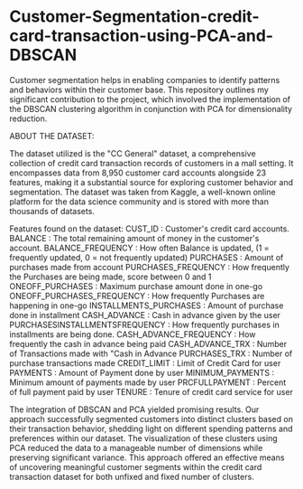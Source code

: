 # Customer-Segmentation-credit-card-transaction-using-PCA-and-DBSCAN
Customer segmentation helps in enabling companies to identify patterns and behaviors within their customer base. This repository outlines my significant contribution to the project, which involved the implementation of the DBSCAN clustering algorithm in conjunction with PCA for dimensionality reduction.

ABOUT THE DATASET:

The dataset utilized is the "CC General" dataset, a comprehensive collection of credit card transaction records of customers in a mall setting. It encompasses data from 8,950 customer card accounts alongside 23 features, making it a substantial source for exploring customer behavior and segmentation. The dataset was taken from Kaggle, a  well-known online platform for the data science community and is stored with more than thousands of datasets.  

Features found on the dataset: 
CUST_ID : Customer's credit card accounts.
BALANCE : The total remaining amount of money in the customer's account.
BALANCE_FREQUENCY : How often Balance is updated, (1 = frequently updated, 0 = not frequently updated)
PURCHASES : Amount of purchases made from account
PURCHASES_FREQUENCY : How frequently the Purchases are being made, score between 0 and 1
ONEOFF_PURCHASES : Maximum purchase amount done in one-go
ONEOFF_PURCHASES_FREQUENCY : How frequently Purchases are happening in one-go
INSTALLMENTS_PURCHASES : Amount of purchase done in installment
CASH_ADVANCE : Cash in advance given by the user
PURCHASESINSTALLMENTSFREQUENCY : How frequently purchases in installments are being done. 
CASH_ADVANCE_FREQUENCY : How frequently the cash in advance being paid
CASH_ADVANCE_TRX : Number of Transactions made with "Cash in Advance 
PURCHASES_TRX : Number of purchase transactions made
CREDIT_LIMIT : Limit of Credit Card for user
PAYMENTS : Amount of Payment done by user
MINIMUM_PAYMENTS : Minimum amount of payments made by user
PRCFULLPAYMENT : Percent of full payment paid by user
TENURE : Tenure of credit card service for user

The integration of DBSCAN and PCA yielded promising results. Our approach successfully segmented customers into distinct clusters based on their transaction behavior, shedding light on different spending patterns and preferences within our dataset. The visualization of these clusters using PCA reduced the data to a manageable number of dimensions while preserving significant variance. This approach offered an effective means of uncovering meaningful customer segments within the credit card transaction dataset for both unfixed and fixed number of clusters.

